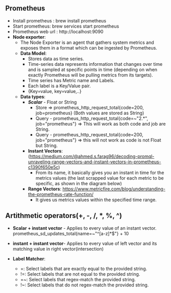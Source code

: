 ## Prometheus
- Install prometheus : brew install prometheus
- Start prometheus: brew services start prometheus
- Prometheus web url : http://localhost:9090
- **Node exporter**:
   - The Node Exporter is an agent that gathers system metrics and exposes them in a format which can be ingested by Prometheus.
   - **Data Model**:
     - Stores data as time series.
     - Time-series data represents information that changes over time and is sampled at specific points in time (depending on when exactly Prometheus will be pulling metrics from its targets). 
     - Time series has Metric name and Labels.
     - Each label is a Key/Value pair.
     - <metric name>{Key=value, key=value,..}
  - **Data types**:
    - ***Scalar*** - Float or String
       - Store => prometheus_http_request_total{code=200, job=prometheus} (Both values are stored as String)
       - Query - prometheus_http_request_total{code=~"2.*", job="prometheus"} => This will work as both code and job are String.
       - Query - prometheus_http_request_total{code=200, job="prometheus"} => this will not work as code is not Float but String.
    - **Instant Vectors**: (https://medium.com/@ahmed.s.farag96/decoding-promql-unraveling-range-vectors-and-instant-vectors-in-prometheus-c1390f650e5c)
       - From its name, it basically gives you an instant in time for the metrics values (the last scrapped value for each metric to be specific, as shown in the diagram below)
    - **Range Vectors**: https://www.metricfire.com/blog/understanding-the-prometheus-rate-function/
       -  It gives us metrics values within the specified time range.
     
## Artithmetic operators(+, -, /, *, %, ^)
  - **Scalar + instant vector** - Applies to every value of an instant vector. prometheus_sd_updates_total{name=~"^[a-z]*$"} + 10
  - **instant + instant vector**- Applies to every value of left vector and its matching value in right vector(intersection)

    
  - **Label Matcher**:  
     -  =: Select labels that are exactly equal to the provided string.
     - !=: Select labels that are not equal to the provided string.
     - =~: Select labels that regex-match the provided string.
     - !~: Select labels that do not regex-match the provided string.        

